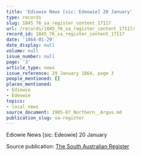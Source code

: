 ```yaml
---
title: 'Ediowie News [sic: Edeowie] 20 January'
type: records
slug: 1845_76_sa_register_content_17117
url: /records/1845_76_sa_register_content_17117/
record_id: 1845_76_sa_register_content_17117
date: '1864-01-29'
date_display: null
volume: null
issue_number: null
page: '3'
article_type: news
issue_reference: 29 January 1864, page 3
people_mentioned: []
places_mentioned:
- Ediowie
- Edeowie
topics:
- local news
source_document: 1985-87_Northern__Argus.md
publication_slug: sa-register
---
```


Ediowie News [sic: Edeowie] 20 January

Source publication: [The South Australian Register](/publications/sa-register/)
